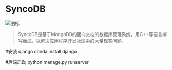 # SyncoDB

![图标](https://carol-picture-1305727925.cos.ap-chengdu.myqcloud.com/202206221829891.png)

> SyncoDB是基于MongoDB的面向文档的数据库管理系统，用C++等语言撰写而成，以解决应用程序开发社区中的大量现实问题。

#安装  django
conda install django

#后端启动
python manage.py runserver
